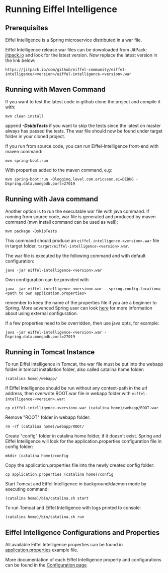 # Running Eiffel Intelligence

## Prerequisites

Eiffel Intelligence is a Spring microservice distributed in a war file.

Eiffel Intelligence release war files can be downloaded from JitPack:
[jitpack.io](https://jitpack.io/#eiffel-community/eiffel-intelligence) and look for the
latest version. Now replace the latest version in the link below:

    https://jitpack.io/com/github/eiffel-community/eiffel-intelligence/<version>/eiffel-intelligence-<version>.war

## Running with Maven Command

If you want to test the latest code in github clone the project and compile it
with:

    mvn clean install

append **_-DskipTests_** if you want to skip the tests since the latest on
master always has passed the tests. The war file should now be found under
target folder in your cloned project.

If you run from source code, you can run Eiffel-Intelligence front-end with maven command:

    mvn spring-boot:run

With properties added to the maven command, e.g:

    mvn spring-boot:run -Dlogging.level.com.ericsson.ei=DEBUG -Dspring.data.mongodb.port=27019

 ## Running with Java command 

Another option is to run the executable war file with java command.
If running from source code, war file is generated and produced by maven 
command (mvn install command can be used as well):

    mvn package -DskipTests

 This command should produce an `eiffel-intelligence-<version>.war` file in 
 target folder, `target/eiffel-intelligence-<version>.war`. 

The war file is executed by the following command and with default configuration:

    java -jar eiffel-intelligence-<version>.war

Own configuration can be provided with

    java -jar eiffel-intelligence-<version>.war --spring.config.location=<path to own application.properties>

remember to keep the name of the properties file if you are a beginner to
Spring. More advanced Spring user can look [here](https://docs.spring.io/spring-boot/docs/current/reference/html/boot-features-external-config.html)
for more information about using external configuration.

If a few properties need to be overridden, then use java opts, for example:

    java -jar eiffel-intelligence-<version>.war -Dspring.data.mongodb.port=27019

## Running in Tomcat Instance

To run Eiffel Intelligence in Tomcat, the war file must be put into the 
webapp folder in tomcat installation folder, also called catalina home folder:

    (catalina home)/webapp/

If Eiffel Intelligence should be run without any context-path in the url address, 
then overwrite ROOT.war file in webapp folder with `eiffel-intelligence-<version>.war`:

    cp eiffel-intelligence-<version>.war (catalina home)/webapp/ROOT.war

Remove "ROOT" folder in webapp folder:

    rm -rf (catalina home)/webapp/ROOT/

Create "config" folder in catalina home folder, if it doesn't exist. Spring and 
Eiffel Intelligence will look for the application.properties configuration file in config folder:

    mkdir (catalina home)/config

Copy the application.properties file into the newly created config folder:

    cp application.properties (catalina home)/config

Start Tomcat and Eiffel Intelligence in background/daemon mode by executing command:

    (catalina home)/bin/catalina.sh start

To run Tomcat and Eiffel Intelligence with logs printed to console:
    
    (catalina home)/bin/catalina.sh run

## Eiffel Intelligence Configurations and Properties

All available Eiffel Intelligence properties can be found in [application.properties](../src/main/resources/application.properties) example file.

More documentation of each Eiffel Intelligence property and configurations 
can be found in the [Configuration page](configuration.md)
